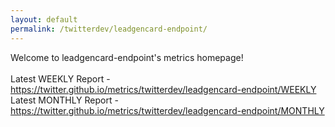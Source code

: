```yaml
---
layout: default
permalink: /twitterdev/leadgencard-endpoint/
---
```

Welcome to leadgencard-endpoint's metrics homepage!
<br><br>
Latest WEEKLY Report - <a href="https://twitter.github.io/metrics/twitterdev/leadgencard-endpoint/WEEKLY">https://twitter.github.io/metrics/twitterdev/leadgencard-endpoint/WEEKLY</a>
<br>
Latest MONTHLY Report - <a href="https://twitter.github.io/metrics/twitterdev/leadgencard-endpoint/MONTHLY">https://twitter.github.io/metrics/twitterdev/leadgencard-endpoint/MONTHLY</a>
<br>
